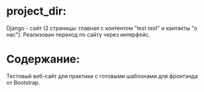 # project_dir: 
Django - сайт (2 страницы: главная c контентом "test test" и кантакты "о нас"). Реализован переход по сайту через интерфейс. 
# Содержание: 
Тестовый веб-сайт для практики с готовыми шаблонами для фронтэнда от Bootstrap.
